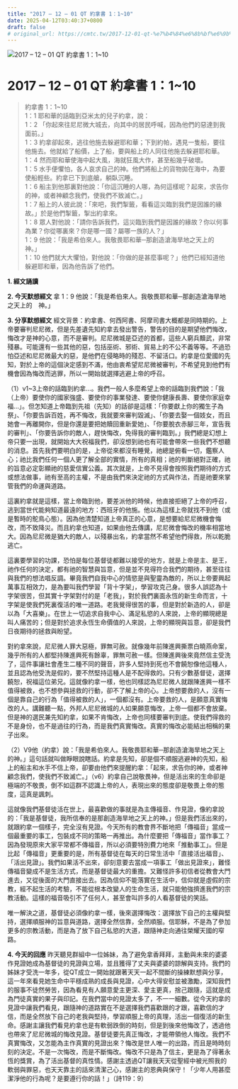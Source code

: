 ```yaml
---
title: "2017 – 12 – 01 QT 約拿書 1：1~10"
date: 2025-04-12T03:40:37+0800
draft: false
# original_url: https://cmtc.tw/2017-12-01-qt-%e7%b4%84%e6%8b%bf%e6%9b%b8-1%ef%bc%9a110
---
```


![2017 – 12 – 01 QT 約拿書 1：1\~10](/images/qt.jpg   "2017 – 12 – 01 QT 約拿書 1：1\~10")

# 2017 – 12 – 01 QT 約拿書 1：1\~10

> 約拿書 1：1\~10  
> 1：1 耶和華的話臨到亞米太的兒子約拿，說：  
> 1：2 「你起來往尼尼微大城去，向其中的居民呼喊，因為他們的惡達到我面前。」  
> 1：3 約拿卻起來，逃往他施去躲避耶和華；下到約帕，遇見一隻船，要往他施去。他就給了船價，上了船，要與船上的人同往他施去躲避耶和華。  
> 1：4 然而耶和華使海中起大風，海就狂風大作，甚至船幾乎破壞。  
> 1：5 水手便懼怕，各人哀求自己的神。他們將船上的貨物拋在海中，為要使船輕些。約拿已下到底艙，躺臥沉睡。  
> 1：6 船主到他那裏對他說：「你這沉睡的人哪，為何這樣呢？起來，求告你的神，或者神顧念我們，使我們不致滅亡。」  
> 1：7 船上的人彼此說：「來吧，我們掣籤，看看這災臨到我們是因誰的緣故。」於是他們掣籤，掣出約拿來。  
> 1：8 眾人對他說：「請你告訴我們，這災臨到我們是因誰的緣故？你以何事為業？你從哪裏來？你是哪一國？屬哪一族的人？」  
> 1：9 他說：「我是希伯來人。我敬畏耶和華─那創造滄海旱地之天上的　神。」  
> 1：10 他們就大大懼怕，對他說：「你做的是甚麼事呢？」他們已經知道他躲避耶和華，因為他告訴了他們。

**1. 經文誦讀**

**2.  今天默想經文**
拿 1：9 他說：「我是希伯來人。我敬畏耶和華─那創造滄海旱地之天上的　神。」

**3. 分享默想經文**
經文背景：約拿書、何西阿書、阿摩司書大概都是同時期的。上帝要審判尼尼微，但是先差遺先知約拿去發出警告，警告的目的是期望他們悔改，悔改才是神的心意，而不是審判。尼尼微城是亞述的首都，這些人窮兵黷武，非常殘暴。可能還有一些其他的惡，包括巫術、邪術、貿易上的不公不義等等。不過恐怕亞述和尼尼微最大的惡，是他們在侵略時的殘忍、不留活口。約拿是位愛國的先知，對於上帝的這個決定感到不滿，他由衷希望尼尼微被審判，不希望見到他們有機會因為悔改而逃罪，所以一開始就選擇逃避上帝的呼召。

（1）v1\~3上帝的話臨到約拿…。我們一般人多麼希望上帝的話臨到我們說：「我（上帝）要使你的國家強盛、要使你的事業發達、要使你健康長壽、要使你家庭幸福…」。但怎知道上帝臨到先祖（先知）的話卻是這樣：「你要獻上你的獨生子為祭」、「你要告訴百姓，再不悔改，我就要來審判毀滅」、「你要去娶一個妓女，而且她會一再離開你，但是你還是要把她贖回重新愛她」、「你要脫衣赤腳三年，宣告我的審判」、「你要告訴你的敵人，趕快悔改，免得我的審判臨到。」我們總是幻想上帝只要一出現，就開始大大祝福我們，卻沒想到祂也有可能會帶來一些我們不想聽的消息。首先我們要明白的是，上帝從來都沒有睡覺，祂總是俯看一切，鑑察人心；祂比我們任何一個人更了解全部的實情，所有的真相；祂的判斷絕對正確，祂的旨意必定彰顯祂的慈愛信實公義。其次就是，上帝不見得會按照我們期待的方式或想法做事，祂有至高的主權，不是由我們來決定祂的方式與作法，而是祂要來掌管我們的命運與道路。

這裏約拿就是這樣，當上帝臨到他，要差派他的時候，他直接拒絕了上帝的呼召，逃到當世代能夠知道最遠的地方：西班牙的他施。他以為這樣上帝就找不到他（或是暫時的鴕鳥心態）。因為他清楚知道上帝真正的心意，是想要給尼尼微機會悔改，而不致降災。而且約拿也知道，如果由他去傳講，尼尼微會悔改的機率相當地大。因為尼尼微是猶大的敵人，以殘暴出名，約拿當然不希望他們得救，所以乾脆逃亡。

這裏要學習的功課，恐怕是每位基督徒都難以接受的地方，就是上帝是主、是王，祂作任何的決定，都有祂的智慧與旨意，但是並不見得符合我們的期待，甚至往往與我們的想法唱反調。畢竟我們自我中心的情慾是與聖靈為敵的，所以上帝要興起萬事互相效力，是為要叫我們學習「背十字架」，學習攻克己身。很多人誤認為十字架很苦，但其實十字架對付的是「老我」，對於我們裏面永恆的新生命而言，十字架是使我們死裏復活的唯一道路。老我覺得很苦的事，但是對於新造的人，卻是以為「大喜樂」。在世上一切追求自我中心、滿足私慾的人來說，上帝的顯現總是叫人痛苦的；但是對於追求永恆生命價值的人來說，上帝的顯現與旨意，卻是我們日夜期待的拯救與盼望。

對約拿來說，尼尼微人罪大惡極，罪無可赦。就像幾年前陳進興撕票白曉燕命案，幾乎所有的人都堅持陳進興死有餘辜，罪無可赦一樣。但陳進興後來竟然信主受洗了，這件事讓社會產生二種不同的聲音，許多人堅持到死也不會饒恕像他這種人，並且認為他受洗是假的，要不然堅持這種人是不配得救的。只有少數基督徒，選擇饒恕，祝福這位弟兄。這就像約拿一樣，他也同樣認為尼尼微人就跟陳進興一樣不值得被救，也不想參與拯救的行動，卻不了解上帝的心。上帝想要救的人，沒有一個是靠自己的行為「值得被救的人」，一個都沒有。上帝要救的人，是願意真實悔改的人。講難聽一點，外邦人尼尼微城的人如果願意悔改，上帝一個都不會放棄。但是神的選民兼先知約拿，如果不肯悔改，上帝也同樣要審判到底。使我們得救的不是身份，也不是過往的行為，而是我們真實悔改。真實的悔改必能結出相稱的果子出來。

（2）V9他（約拿）說：「我是希伯來人。我敬畏耶和華─那創造滄海旱地之天上的神。」這句話就叫做睜眼說瞎話。約拿是先知，卻是個不順服逃避神的先知，船上的船主和水手不信上帝，卻要由他們來提醒約拿：「起來，求告你的神，或者神顧念我們，使我們不致滅亡。」（v6）約拿自己說敬畏神，但是活出來的生命卻是極端的不敬畏，倒不如這群不認識上帝的人，表現出來的態度卻是敬畏上帝的態度，這真是諷刺。

這就像我們基督徒活在世上，最喜歡做的事就是為主傳福音、作見證，像約拿說的：「我是基督徒，我所信奉的是那創造海旱地之天上的神。」但是我們活出來的，就跟約拿一個樣子，完全沒有見證。今天所有的教會界不斷地把「傳福音」當成一個最重要的事工，包裝成不同的策略一再推出。為什麼要把「傳福音」當作事工？因為發現原來大家平常都不傳福音，所以必須要特別費力地來「推動事工」。但是比起「傳福音」更重要的是，所有基督徒在每天的日常生活中「直接活出福音」、「活出見證」。我們如果活不出來，卻刻意要去當成一項事工「做出見證來」，難怪傳福音變成不是生活方式，而是基督徒最大的重擔。又難怪許多初信者從教會大門進去，又從後面的大門直接出去。因為信仰不能落實在生活中，信仰就是虛假的宗教，經不起生活的考驗，不能從根本改變人的生命生活，就只能勉強擠進我們的宗教活動。這樣的福音吸引不了任何人，甚至會叫許多的人看基督徒的笑話。

唯一解決之道，基督徒必須像約拿一樣，後來選擇悔改：選擇放下自己的主權與堅持，選擇順服神的旨意與道路，選擇全然信靠，全然順服。信耶穌，不是為了參加更多的宗教活動，而是為了放下自己私慾的大道，跟隨神走向通往榮耀天國的窄路。

**4. 今天的回應**
昨天聽見群組中一位姊妹，為了避免拿香拜拜，主動與未來的婆婆作見證她成為基督徒的見證與立場，並且獲得了丈夫與婆婆的諒解與支持。我們的姊妹才受洗一年多，從QT成立一開始就跟著天天一起不間斷的操練默想與分享，這一年來看見她生命中平穩成熟的成長與見證，心中大得安慰並被激勵，深知我們的服事不徒然勞苦，因為看見有人願意愛主更深、愛主更真，捨己跟隨，這就是成為門徒真實的果子與印記。在我們當中的見證太多了，不一一細數。從今天約拿的見證中讓我們看見，跟隨神的道路實在不是選擇我們喜歡跟的才跟，喜歡信的才信，而是全然放下自己的老我與堅持，學習順服上帝的真理，活出一個復活的新生命。感謝主讓我們看見約拿也是有軟弱跌倒的時刻，但是到後來他悔改了，透過他也帶來了尼尼微城的悔改見證。基督徒要先真正悔改，才能帶領他人悔改。我們不真實悔改，又怎能為主作真實的見證出來？悔改是世人唯一的出路，而且是時時刻刻的決定。不是一次悔改，而是不斷悔改。悔改不只是為了信主，更是為了得著永恆的獎賞，為了活出基督的真性情。感謝主透過QT讓我天天從聖經中被光照我的軟弱與罪惡，也天天靠主的話來清潔己心，感謝主的恩典與保守！「少年人用甚麼潔淨他的行為呢？是要遵行你的話！」（詩119：9）

